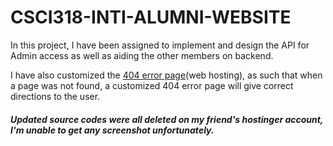 # CSCI318-INTI-ALUMNI-WEBSITE
In this project, I have been assigned to implement and design the API for Admin access as well as aiding the other members on backend.

I have also customized the [404 error page](https://github.com/shinjiat/CSCI318-INTI-ALUMNI-WEBSITE/blob/master/404.php)(web hosting), as such that when a page was not found, a customized 404 error page will give correct directions to the user.

##### Updated source codes were all deleted on my friend's hostinger account, I'm unable to get any screenshot unfortunately.
